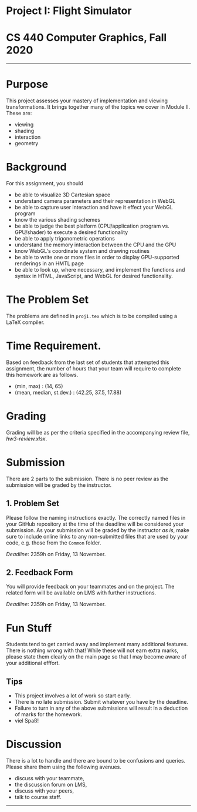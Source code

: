 # Project I: Flight Simulator
# CS 440 Computer Graphics, Fall 2020
***

# Purpose

This project assesses your mastery of implementation and viewing transformations. It brings together many of the topics we cover in Module II. These are:

- viewing
- shading
- interaction
- geometry

# Background

For this assignment, you should
- be able to visualize 3D Cartesian space
- understand camera parameters and their representation in WebGL
- be able to capture user interaction and have it effect your WebGL program
- know the various shading schemes
- be able to judge the best platform (CPU/application program vs. GPU/shader) to execute a desired functionality
- be able to apply trigonometric operations
- understand the memory interaction between the CPU and the GPU
- know WebGL's coordinate system and drawing routines
- be able to write one or more files in order to display GPU-supported renderings in an HMTL page
- be able to look up, where necessary, and implement the functions and syntax in HTML, JavaScript, and WebGL for desired functionality.

# The Problem Set

The problems are defined in `proj1.tex` which is to be compiled using a LaTeX compiler.

# Time Requirement.

Based on feedback from the last set of students that attempted this assignment, the number of hours that your team will require to complete this homework are as follows.

- (min, max) : (14, 65)
- (mean, median, st.dev.) : (42.25, 37.5, 17.88)

# Grading

Grading will be as per the criteria specified in the accompanying review file, _hw3-review.xlsx_.

# Submission

There are 2 parts to the submission. There is no peer review as the submission will be graded by the instructor.

## 1. Problem Set

Please follow the naming instructions exactly. The correctly named files in your GitHub repository at the time of the deadline will be considered your submission. As your submission will be graded by the instructor _as is_, make sure to include online links to any non-submitted files that are used by your code, e.g. those from the `Common` folder.

_Deadline_: 2359h on Friday, 13 November.

## 2. Feedback Form

You will provide feedback on your teammates and on the project. The related form will be available on LMS with further instructions.

_Deadline_: 2359h on Friday, 13 November.

# Fun Stuff

Students tend to get carried away and implement many additional features. There is nothing wrong with that! While these will not earn extra marks, please state them clearly on the main page so that I may become aware of your additional efffort.

## Tips

- This project involves a lot of work so start early.
- There is no late submission. Submit whatever you have by the deadline.
- Failure to turn in any of the above submissions will result in a deduction of marks for the homework.
- viel Spaß!


# Discussion

There is a lot to handle and there are bound to be confusions and queries. Please share them using the following avenues.


- discuss with your teammate,
- the discussion forum on LMS,
- discuss with your peers,
- talk to course staff.

----------
